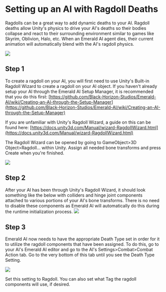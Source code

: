 # Setting up an AI with Ragdoll Deaths
Ragdolls can be a great way to add dynamic deaths to your AI. Ragdoll deaths allow Unity's physics to drive your AI's deaths so their bodies collapse and react to their surrounding environment similar to games like Skyrim, Oblivion, Halo, etc. When an Emerald AI agent dies, their current animation will automatically blend with the AI's ragdoll physics.

![](https://i.imgur.com/uvjaEPr.gif)

## Step 1
To create a ragdoll on your AI, you will first need to use Unity's Built-in Ragdoll Wizard to create a ragdoll on your AI object. If you haven't already setup your AI through the Emerald AI Setup Manager, it is recommended that you do this first: [https://github.com/Black-Horizon-Studios/Emerald-AI/wiki/Creating-an-AI-through-the-Setup-Manager](https://github.com/Black-Horizon-Studios/Emerald-AI/wiki/Creating-an-AI-through-the-Setup-Manager)

If you are unfamiliar with Unity's Ragdoll Wizard, a guide on this can be found here: [https://docs.unity3d.com/Manual/wizard-RagdollWizard.html](https://docs.unity3d.com/Manual/wizard-RagdollWizard.html)

The Ragdoll Wizard can be opened by going to GameObject>3D Object>Ragdoll... within Unity. Assign all needed bone transforms and press Create when you're finished.

![](https://i.imgur.com/BMOFAkm.png)

## Step 2
After your AI has been through Unity's Ragdoll Wizard, it should look something like the below with colliders and hinge joint components attached to various portions of your AI's bone transforms. There is no need to disable these components as Emerald AI will automatically do this during the runtime initialization process.
![](https://i.imgur.com/p2hQfSv.png)

## Step 3
Emerald AI now needs to have the appropriate Death Type set in order for it to utilize the ragdoll components that have been assigned. To do this, go to your AI's Emerald AI editor and go to the AI's Settings>Combat>Combat Action tab. Go to the very bottom of this tab until you see the Death Type Setting.

![](https://i.imgur.com/k0AQamO.png)

Set this setting to Ragdoll. You can also set what Tag the ragdoll components will use, if desired.